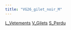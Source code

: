 ```yaml
---
title: "VG26_gilet_noir_M"
---
```


[L_Vetements](notes/equipements/L_Vetements.md) [V_Gilets](notes/equipements/vetements/V_Gilets.md) [S_Perdu](notes/statut/S_Perdu.md)